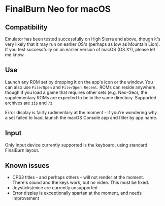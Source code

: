 # FinalBurn Neo for macOS

## Compatibility
Emulator has been tested successfully on High Sierra and above, though it's very
likely that it may run on earlier OS's (perhaps as low as Mountain Lion). If you
test successfully on an earlier version of macOS (OS X?), please let me know.

## Use
Launch any ROM set by dropping it on the app's icon or the window. You can also
use `File/Open` and `File/Open Recent`. ROMs can reside anywhere, though if you
load a game that requires other sets (e.g. Neo-Geo), the supplementary ROMs are
expected to be in the same directory. Supported archives are `zip` and `7z`.

Error display is fairly rudimentary at the moment - if you're wondering why a
set failed to load, launch the macOS Console app and filter by app name.

## Input
Only input device currently supported is the keyboard, using standard FinalBurn layout.

## Known issues
* CPS3 titles - and perhaps others - will not render at the moment. There's sound
  and the keys work, but no video. This must be fixed.
* Joysticks/mice are currently unsupported
* Error display is exceptionally spartan at the moment, and needs improvement
